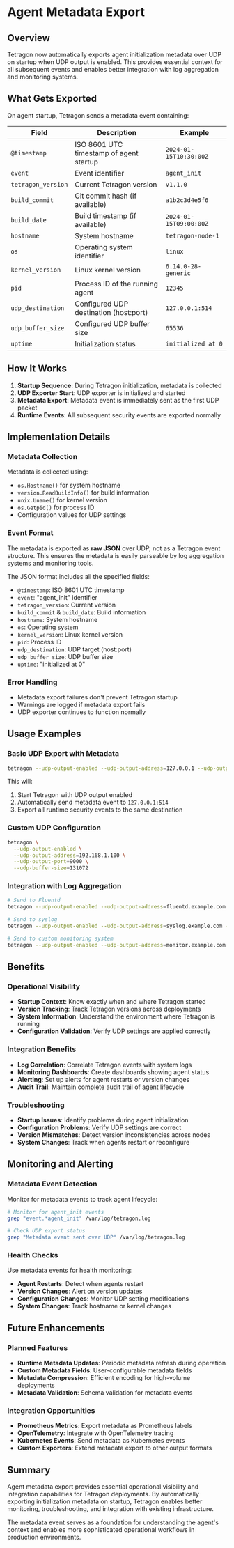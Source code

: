 # Agent Metadata Export

## Overview

Tetragon now automatically exports agent initialization metadata over UDP on startup when UDP output is enabled. This provides essential context for all subsequent events and enables better integration with log aggregation and monitoring systems.

## What Gets Exported

On agent startup, Tetragon sends a metadata event containing:

| Field | Description | Example |
|-------|-------------|---------|
| `@timestamp` | ISO 8601 UTC timestamp of agent startup | `2024-01-15T10:30:00Z` |
| `event` | Event identifier | `agent_init` |
| `tetragon_version` | Current Tetragon version | `v1.1.0` |
| `build_commit` | Git commit hash (if available) | `a1b2c3d4e5f6` |
| `build_date` | Build timestamp (if available) | `2024-01-15T09:00:00Z` |
| `hostname` | System hostname | `tetragon-node-1` |
| `os` | Operating system identifier | `linux` |
| `kernel_version` | Linux kernel version | `6.14.0-28-generic` |
| `pid` | Process ID of the running agent | `12345` |
| `udp_destination` | Configured UDP destination (host:port) | `127.0.0.1:514` |
| `udp_buffer_size` | Configured UDP buffer size | `65536` |
| `uptime` | Initialization status | `initialized at 0` |

## How It Works

1. **Startup Sequence**: During Tetragon initialization, metadata is collected
2. **UDP Exporter Start**: UDP exporter is initialized and started
3. **Metadata Export**: Metadata event is immediately sent as the first UDP packet
4. **Runtime Events**: All subsequent security events are exported normally

## Implementation Details

### Metadata Collection

Metadata is collected using:
- `os.Hostname()` for system hostname
- `version.ReadBuildInfo()` for build information
- `unix.Uname()` for kernel version
- `os.Getpid()` for process ID
- Configuration values for UDP settings

### Event Format

The metadata is exported as **raw JSON** over UDP, not as a Tetragon event structure. This ensures the metadata is easily parseable by log aggregation systems and monitoring tools.

The JSON format includes all the specified fields:
- `@timestamp`: ISO 8601 UTC timestamp
- `event`: "agent_init" identifier
- `tetragon_version`: Current version
- `build_commit` & `build_date`: Build information
- `hostname`: System hostname
- `os`: Operating system
- `kernel_version`: Linux kernel version
- `pid`: Process ID
- `udp_destination`: UDP target (host:port)
- `udp_buffer_size`: UDP buffer size
- `uptime`: "initialized at 0"

### Error Handling

- Metadata export failures don't prevent Tetragon startup
- Warnings are logged if metadata export fails
- UDP exporter continues to function normally

## Usage Examples

### Basic UDP Export with Metadata

```bash
tetragon --udp-output-enabled --udp-output-address=127.0.0.1 --udp-output-port=514
```

This will:
1. Start Tetragon with UDP output enabled
2. Automatically send metadata event to `127.0.0.1:514`
3. Export all runtime security events to the same destination

### Custom UDP Configuration

```bash
tetragon \
  --udp-output-enabled \
  --udp-output-address=192.168.1.100 \
  --udp-output-port=9000 \
  --udp-buffer-size=131072
```

### Integration with Log Aggregation

```bash
# Send to Fluentd
tetragon --udp-output-enabled --udp-output-address=fluentd.example.com --udp-output-port=12201

# Send to syslog
tetragon --udp-output-enabled --udp-output-address=syslog.example.com --udp-output-port=514

# Send to custom monitoring system
tetragon --udp-output-enabled --udp-output-address=monitor.example.com --udp-output-port=9000
```

## Benefits

### Operational Visibility

- **Startup Context**: Know exactly when and where Tetragon started
- **Version Tracking**: Track Tetragon versions across deployments
- **System Information**: Understand the environment where Tetragon is running
- **Configuration Validation**: Verify UDP settings are applied correctly

### Integration Benefits

- **Log Correlation**: Correlate Tetragon events with system logs
- **Monitoring Dashboards**: Create dashboards showing agent status
- **Alerting**: Set up alerts for agent restarts or version changes
- **Audit Trail**: Maintain complete audit trail of agent lifecycle

### Troubleshooting

- **Startup Issues**: Identify problems during agent initialization
- **Configuration Problems**: Verify UDP settings are correct
- **Version Mismatches**: Detect version inconsistencies across nodes
- **System Changes**: Track when agents restart or reconfigure

## Monitoring and Alerting

### Metadata Event Detection

Monitor for metadata events to track agent lifecycle:

```bash
# Monitor for agent_init events
grep "event.*agent_init" /var/log/tetragon.log

# Check UDP export status
grep "Metadata event sent over UDP" /var/log/tetragon.log
```

### Health Checks

Use metadata events for health monitoring:

- **Agent Restarts**: Detect when agents restart
- **Version Changes**: Alert on version updates
- **Configuration Changes**: Monitor UDP setting modifications
- **System Changes**: Track hostname or kernel changes

## Future Enhancements

### Planned Features

- **Runtime Metadata Updates**: Periodic metadata refresh during operation
- **Custom Metadata Fields**: User-configurable metadata fields
- **Metadata Compression**: Efficient encoding for high-volume deployments
- **Metadata Validation**: Schema validation for metadata events

### Integration Opportunities

- **Prometheus Metrics**: Export metadata as Prometheus labels
- **OpenTelemetry**: Integrate with OpenTelemetry tracing
- **Kubernetes Events**: Send metadata as Kubernetes events
- **Custom Exporters**: Extend metadata export to other output formats

## Summary

Agent metadata export provides essential operational visibility and integration capabilities for Tetragon deployments. By automatically exporting initialization metadata on startup, Tetragon enables better monitoring, troubleshooting, and integration with existing infrastructure.

The metadata event serves as a foundation for understanding the agent's context and enables more sophisticated operational workflows in production environments. 